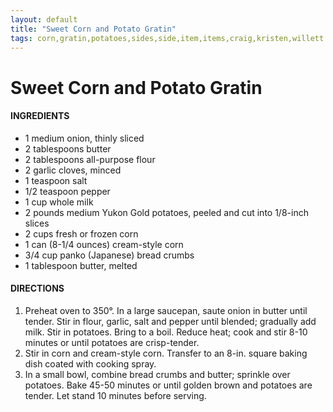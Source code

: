 ```yaml
---
layout: default
title: "Sweet Corn and Potato Gratin"
tags: corn,gratin,potatoes,sides,side,item,items,craig,kristen,willett
---
```

# Sweet Corn and Potato Gratin

#### INGREDIENTS
- 1 medium onion, thinly sliced
- 2 tablespoons butter
- 2 tablespoons all-purpose flour
- 2 garlic cloves, minced
- 1 teaspoon salt
- 1/2 teaspoon pepper
- 1 cup whole milk
- 2 pounds medium Yukon Gold potatoes, peeled and cut into 1/8-inch slices
- 2 cups fresh or frozen corn
- 1 can (8-1/4 ounces) cream-style corn
- 3/4 cup panko (Japanese) bread crumbs
- 1 tablespoon butter, melted

#### DIRECTIONS
1. Preheat oven to 350°. In a large saucepan, saute onion in butter until tender. Stir in flour, garlic, salt and pepper until blended; gradually add milk. Stir in potatoes. Bring to a boil. Reduce heat; cook and stir 8-10 minutes or until potatoes are crisp-tender.
2. Stir in corn and cream-style corn. Transfer to an 8-in. square baking dish coated with cooking spray.
3. In a small bowl, combine bread crumbs and butter; sprinkle over potatoes. Bake 45-50 minutes or until golden brown and potatoes are tender. Let stand 10 minutes before serving.
